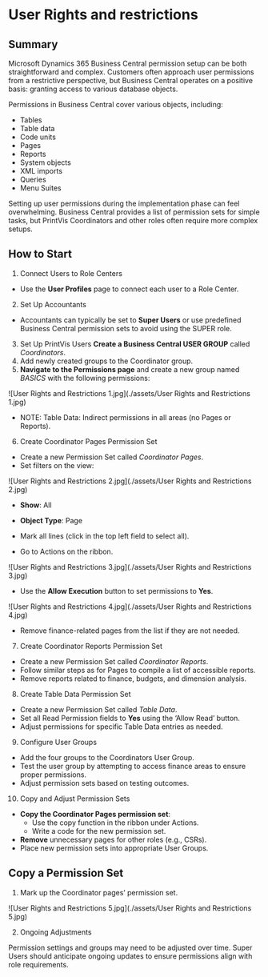 # User Rights and restrictions

## Summary


Microsoft Dynamics 365 Business Central permission setup can be both straightforward and complex. Customers often approach user permissions from a restrictive perspective, but Business Central operates on a positive basis: granting access to various database objects. 

 
Permissions in Business Central cover various objects, including:

- Tables
- Table data
- Code units
- Pages
- Reports
- System objects
- XML imports
- Queries
- Menu Suites

Setting up user permissions during the implementation phase can feel overwhelming. Business Central provides a list of permission sets for simple tasks, but PrintVis Coordinators and other roles often require more complex setups.

## How to Start

1. Connect Users to Role Centers

- Use the **User Profiles** page to connect each user to a Role Center.

2. Set Up Accountants

- Accountants can typically be set to **Super Users** or use predefined Business Central permission sets to avoid using the SUPER role.

3. Set Up PrintVis Users
**Create a Business Central USER GROUP** called *Coordinators*.
4. Add newly created groups to the Coordinator group.
5. **Navigate to the Permissions page** and create a new group named *BASICS* with the following permissions:

![User Rights and Restrictions 1.jpg](./assets/User Rights and Restrictions 1.jpg)

   - NOTE: Table Data: Indirect permissions in all areas (no Pages or Reports).

6. Create Coordinator Pages Permission Set

-  Create a new Permission Set called *Coordinator Pages*.
-  Set filters on the view:

![User Rights and Restrictions 2.jpg](./assets/User Rights and Restrictions 2.jpg)

   - **Show**: All
   - **Object Type**: Page
   - Mark all lines (click in the top left field to select all).

-  Go to Actions on the ribbon.

![User Rights and Restrictions 3.jpg](./assets/User Rights and Restrictions 3.jpg)

-  Use the **Allow Execution** button to set permissions to **Yes**.

![User Rights and Restrictions 4.jpg](./assets/User Rights and Restrictions 4.jpg)

-  Remove finance-related pages from the list if they are not needed.

7. Create Coordinator Reports Permission Set

-  Create a new Permission Set called *Coordinator Reports*.
-  Follow similar steps as for Pages to compile a list of accessible reports.
-  Remove reports related to finance, budgets, and dimension analysis.

8. Create Table Data Permission Set

- Create a new Permission Set called *Table Data*.
- Set all Read Permission fields to **Yes** using the ‘Allow Read’ button.
- Adjust permissions for specific Table Data entries as needed.

9. Configure User Groups

- Add the four groups to the Coordinators User Group.
- Test the user group by attempting to access finance areas to ensure proper permissions.
- Adjust permission sets based on testing outcomes.

10. Copy and Adjust Permission Sets

- **Copy the Coordinator Pages permission set**:
   - Use the copy function in the ribbon under Actions.
   - Write a code for the new permission set.
- **Remove** unnecessary pages for other roles (e.g., CSRs).
- Place new permission sets into appropriate User Groups.

## Copy a Permission Set

1. Mark up the Coordinator pages’ permission set.

![User Rights and Restrictions 5.jpg](./assets/User Rights and Restrictions 5.jpg)

2. Ongoing Adjustments

Permission settings and groups may need to be adjusted over time. Super Users should anticipate ongoing updates to ensure permissions align with role requirements.